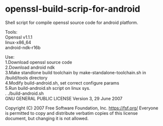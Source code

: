 # openssl-build-scrip-for-android

Shell script for compile openssl source code for android platform.

Tools:   
Openssl v1.1.1  
linux-x86_64  
android-ndk-r16b  
   
Use:</br>
1.Download openssl source code</br>
2.Download android ndk</br>
3.Make standlone build toolchain by make-standalone-toolchain.sh in <ndk>/build/tools directory</br>
4.Modify build-android.sh, set correct configure params</br>
5.Run build-android.sh script on linux sys.</br>
. ./build-android.sh  
GNU GENERAL PUBLIC LICENSE
                       Version 3, 29 June 2007

 Copyright (C) 2007 Free Software Foundation, Inc. <https://fsf.org/>
 Everyone is permitted to copy and distribute verbatim copies
 of this license document, but changing it is not allowed.
